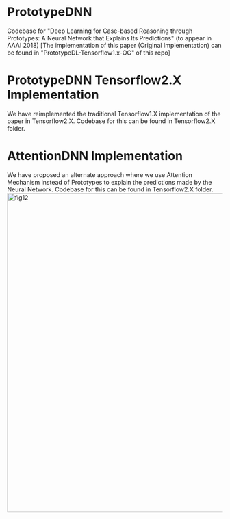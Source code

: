 # PrototypeDNN
Codebase for "Deep Learning for Case-based Reasoning through Prototypes: A Neural Network
that Explains Its Predictions" (to appear in AAAI 2018)
[The implementation of this paper (Original Implementation) can be found in "PrototypeDL-Tensorflow1.x-OG" of this repo]

# PrototypeDNN Tensorflow2.X Implementation
We have reimplemented the traditional Tensorflow1.X implementation of the paper in Tensorflow2.X. Codebase for this can be found in Tensorflow2.X folder.

# AttentionDNN Implementation
We have proposed an alternate approach where we use Attention Mechanism instead of Prototypes to explain the predictions made by the Neural Network. Codebase for this can be found in Tensorflow2.X folder.
<img width="747" alt="fig12" src="https://github.com/user-attachments/assets/a79924c1-d3c2-48d8-9db4-9fbb9e4dac78" />
